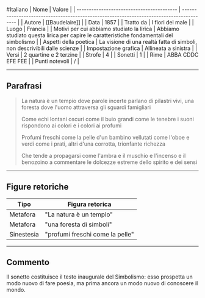 #Italiano
| Nome                                      | Valore                                                                                   |
| ----------------------------------------- | ---------------------------------------------------------------------------------------- |
| Autore                                    | [[Baudelaire]]                                                                           |
| Data                                      | 1857                                                                                     |
| Tratto da                                 | I fiori del male                                                                         |
| Luogo                                     | Francia                                                                                  |
| Motivi per cui abbiamo studiato la lirica | Abbiamo studiato questa lirica per capire le caratteristiche fondamentali del simbolismo | 
| Aspetti della poetica                     | La visione di una realtà fatta di simboli, non descrivibili dalle scienze                |
| Impostazione grafica                      | Allineata a sinistra                                                                     |
| Versi                                     | 2 quartine e 2 terzine                                                                   |
| Strofe                                    | 4                                                                                        |
| Sonetti                                   | 1                                                                                        |
| Rime                                      | ABBA CDDC EFE FEE                                                                        |
| Punti notevoli                            | /                                                                                        |

---
## Parafrasi

>La natura è un tempio dove parole incerte
>parlano di pilastri vivi,
>una foresta dove l'uomo
>attraversa gli sguardi famigliari
>
>Come echi lontani
>oscuri come il buio
>grandi come le tenebre
>i suoni rispondono ai colori e i colori ai profumi
>
>Profumi freschi come la pelle d'un bambino
>vellutati come l'oboe e verdi come i prati,
>altri d'una corrotta, trionfante richezza
>
>Che tende a propagarsi come
>l'ambra e il muschio e l'incenso e il benozoino
>a commentare le dolcezze estreme dello spirito e dei sensi

---
## Figure retoriche

| Tipo       | Figura retorica                 |
| ---------- | ------------------------------- |
| Metafora   | "La natura è un tempio"         |
| Metafora   | "una foresta di simboli"        |
| Sinestesia | "profumi freschi come la pelle" | 

---
## Commento

Il sonetto costituisce il testo inaugurale del Simbolismo: esso prospetta un modo nuovo di fare poesia, ma prima ancora un modo nuovo di conoscere il mondo.